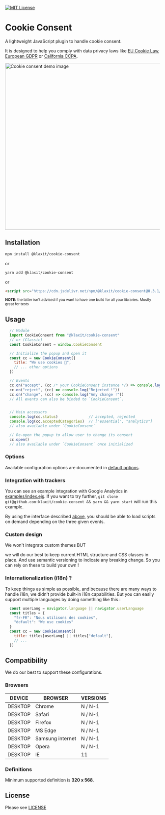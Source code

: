 [![MIT License][mit-badge]](LICENSE)

# Cookie Consent

A lightweight JavaScript plugin to handle cookie consent.

It is designed to help you comply with data privacy laws like [EU Cookie Law][eu-cookie-law], [European GDPR][gdpr] or [California CCPA][ccpa].

<img src="examples/demo.gif" alt="Cookie consent demo image" width="540"/>

## Installation

```bash
npm install @klaxit/cookie-consent
```

or

```bash
yarn add @klaxit/cookie-consent
```

or

```html
<script src="https://cdn.jsdelivr.net/npm/@klaxit/cookie-consent@0.3.1/dist/cookie-consent.js"></script>
```

<sub>**NOTE:** the latter isn't advised if you want to have one build for all your libraries. Mostly great for tests</sub>

## Usage

```javascript
  // Module
  import CookieConsent from "@klaxit/cookie-consent"
  // or (Classic)
  const CookieConsent = window.CookieConsent

  // Initialize the popup and open it
  const cc = new CookieConsent({
    title: "We use cookies 🍪",
    // ... other options
  })

  // Events
  cc.on("accept", (cc /* your CookieConsent instance */) => console.log("Accepted !"))
  cc.on("reject", (cc) => console.log("Rejected !"))
  cc.on("change", (cc) => console.log("Any change !"))
  // All events can also be binded to `CookieConsent`.


  // Main accessors
  console.log(cc.status)              // accepted, rejected
  console.log(cc.acceptedCategories)  // ["essential", "analytics"]
  // also available under `CookieConsent`

  // Re-open the popup to allow user to change its consent
  cc.open()
  // also available under `CookieConsent` once initialized
```
### Options

Available configuration options are documented in [default options](./src/default_options.js).

### Integration with trackers

You can see an example integration with Google Analytics in [examples/index.ejs](./examples/index.ejs).
If you want to try further, `git clone git@github.com:klaxit/cookie-consent && yarn && yarn start` will
run this example.

By using the interface described [above](#usage), you should be able to load scripts on demand depending
on the three given events.

### Custom design

We won't integrate custom themes BUT

we will do our best to keep current HTML structure and CSS classes in place. And use semantic versioning to indicate any breaking change. So you can rely on these to build your own !

### Internationalization (i18n) ?

To keep things as simple as possible, and because there are many ways to handle i18n, we didn't provide built-in i18n capabilities. But you can easily support multiple languages by doing something like this :

```javascript
  const userLang = navigator.language || navigator.userLanguage
  const titles = {
    "fr-FR": "Nous utilisons des cookies",
    "default": "We use cookies"
  }
  const cc = new CookieConsent({
    title: titles[userLang] || titles["default"],
    // ...
  })
```

## Compatibility

We do our best to support these configurations.

### Browsers

| DEVICE  | BROWSER          | VERSIONS |
| ------- | ---------------- | -------- |
| DESKTOP | Chrome           | N / N-1  |
| DESKTOP | Safari           | N / N-1  |
| DESKTOP | Firefox          | N / N-1  |
| DESKTOP | MS Edge          | N / N-1  |
| DESKTOP | Samsung internet | N / N-1  |
| DESKTOP | Opera            | N / N-1  |
| DESKTOP | IE               | 11       |

### Definitions

Minimum supported definition is **320 x 568**.

## License
Please see [LICENSE](LICENSE)

[mit-badge]: https://img.shields.io/badge/license-MIT-brightgreen.svg
[eu-cookie-law]: https://eur-lex.europa.eu/LexUriServ/LexUriServ.do?uri=OJ:L:2009:337:0011:0036:En:PDF
[gdpr]: https://gdpr.eu/
[ccpa]: https://oag.ca.gov/privacy/ccpa
